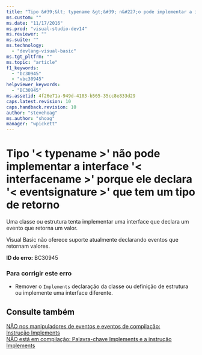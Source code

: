 ```yaml
---
title: "Tipo &#39;&lt; typename &gt;&#39; n&#227;o pode implementar a interface &#39;&lt; interfacename &gt;&#39; porque ele declara &#39;&lt; eventsignature &gt;&#39; que tem um tipo de retorno | Microsoft Docs"
ms.custom: ""
ms.date: "11/17/2016"
ms.prod: "visual-studio-dev14"
ms.reviewer: ""
ms.suite: ""
ms.technology: 
  - "devlang-visual-basic"
ms.tgt_pltfrm: ""
ms.topic: "article"
f1_keywords: 
  - "bc30945"
  - "vbc30945"
helpviewer_keywords: 
  - "BC30945"
ms.assetid: 4f26e71a-949d-4103-b565-35cc8e833d29
caps.latest.revision: 10
caps.handback.revision: 10
author: "stevehoag"
ms.author: "shoag"
manager: "wpickett"
---
```

# Tipo &#39;&lt; typename &gt;&#39; n&#227;o pode implementar a interface &#39;&lt; interfacename &gt;&#39; porque ele declara &#39;&lt; eventsignature &gt;&#39; que tem um tipo de retorno
Uma classe ou estrutura tenta implementar uma interface que declara um evento que retorna um valor.  
  
 Visual Basic não oferece suporte atualmente declarando eventos que retornam valores.  
  
 **ID do erro:** BC30945  
  
### Para corrigir este erro  
  
-   Remover o `Implements` declaração da classe ou definição de estrutura ou implemente uma interface diferente.  
  
## Consulte também  
 [NÃO nos manipuladores de eventos e eventos de compilação:](http://msdn.microsoft.com/pt-br/95074a0d-1cbc-4221-a95a-964185c7f962)   
 [Instrução Implements](../../visual-basic/language-reference/statements/implements-statement.md)   
 [NÃO está em compilação: Palavra\-chave Implements e a instrução Implements](http://msdn.microsoft.com/pt-br/b96560f7-6413-480f-a1e2-f80253bab5be)